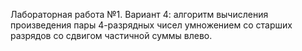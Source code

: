 Лабораторная работа №1. Вариант 4: алгоритм вычисления произведения пары 4-разрядных чисел умножением со старших разрядов со сдвигом частичной суммы влево.
